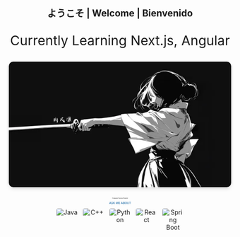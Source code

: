 <div align="center">
  <h2>ようこそ | Welcome | Bienvenido</h2>
  <p style="font-size: 30px;">Currently Learning Next.js, Angular</p>
  <img src="https://github.com/NingJjwo/NingJjwo/blob/main/backgroundl.png" 
       alt="Profile Background" 
       style="width: 100%; 
              max-width: 1200px; 
              height: auto; 
              min-height: 200px; 
              max-height: 500px; 
              object-fit: cover; 
              object-position: center; 
              border-radius: 10px; 
              box-shadow: 0 4px 8px rgba(0,0,0,0.1);">
  <br><br>
</div>
<p align="center" style="font-size: 20%;"><em>Computer Science Student</em></p>
<p align="center" style="font-size: 50%; color: #00599C; font-family: 'Roboto', Arial, sans-serif; margin-top: 5px; margin-bottom: 8px;">
  ASK ME ABOUT
</p>
<p align="center" style="display: flex; justify-content: center; align-items: center; gap: 12px; margin-top: 0;">
  <img src="https://cdn.jsdelivr.net/npm/devicon@2.15.1/icons/java/java-original.svg" 
       alt="Java" 
       style="width: 48px; height: 48px; border-radius: 4px; transition: transform 0.2s;" 
       onmouseover="this.style.transform='scale(1.1)'" 
       onmouseout="this.style.transform='scale(1)'">
  <img src="https://icon.icepanel.io/Technology/svg/C%2B%2B-%28CPlusPlus%29.svg" 
       alt="C++" 
       style="width: 48px; height: 48px; border-radius: 4px; transition: transform 0.2s;" 
       onmouseover="this.style.transform='scale(1.1)'" 
       onmouseout="this.style.transform='scale(1)'">
  <img src="https://cdn.jsdelivr.net/npm/devicon@2.15.1/icons/python/python-original.svg" 
       alt="Python" 
       style="width: 48px; height: 48px; border-radius: 4px; transition: transform 0.2s;" 
       onmouseover="this.style.transform='scale(1.1)'" 
       onmouseout="this.style.transform='scale(1)'">
  <img src="https://cdn.jsdelivr.net/npm/devicon@2.15.1/icons/react/react-original.svg" 
       alt="React" 
       style="width: 48px; height: 48px; border-radius: 4px; transition: transform 0.2s;" 
       onmouseover="this.style.transform='scale(1.1)'" 
       onmouseout="this.style.transform='scale(1)'">
  <img src="https://cdn.jsdelivr.net/npm/devicon@2.15.1/icons/spring/spring-original.svg" 
       alt="Spring Boot" 
       style="width: 48px; height: 48px; border-radius: 4px; transition: transform 0.2s;" 
       onmouseover="this.style.transform='scale(1.1)'" 
       onmouseout="this.style.transform='scale(1)'">
</p>

